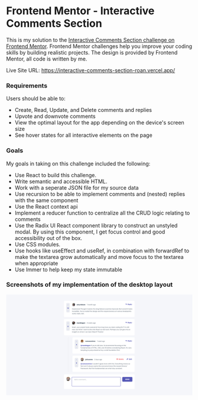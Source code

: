 # Frontend Mentor - Interactive Comments Section

This is my solution to the [Interactive Comments Section challenge on Frontend Mentor](https://www.frontendmentor.io/challenges/interactive-comments-section-iG1RugEG9). Frontend Mentor challenges help you improve your coding skills by building realistic projects. The design is provided by Frontend Mentor, all code is written by me.

Live Site URL: https://interactive-comments-section-roan.vercel.app/

### Requirements

Users should be able to:

- Create, Read, Update, and Delete comments and replies
- Upvote and downvote comments
- View the optimal layout for the app depending on the device's screen size
- See hover states for all interactive elements on the page

### Goals

My goals in taking on this challenge included the following:

- Use React to build this challenge.
- Write semantic and accessible HTML.
- Work with a seperate JSON file for my source data
- Use recursion to be able to implement comments and (nested) replies with the same component
- Use the React context api
- Implement a reducer function to centralize all the CRUD logic relating to comments
- Use the Radix UI React component library to construct an unstyled modal. By using this component, I get focus control and good accessibility out of the box.
- Use CSS modules.
- Use hooks like useEffect and useRef, in combination with forwardRef to make the textarea grow automatically and move focus to the textarea when appropriate
- Use Immer to help keep my state immutable

### Screenshots of my implementation of the desktop layout

![](screenshots/screenshot-desktop.png)
